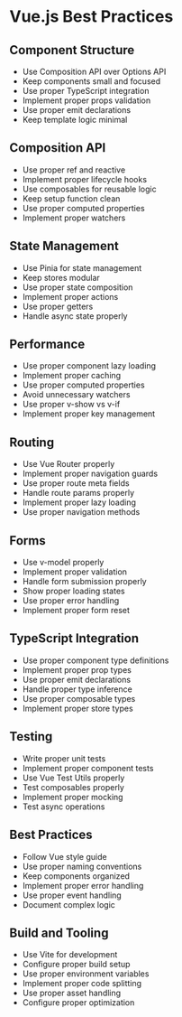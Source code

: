 
# Vue.js Best Practices

## Component Structure
- Use Composition API over Options API
- Keep components small and focused
- Use proper TypeScript integration
- Implement proper props validation
- Use proper emit declarations
- Keep template logic minimal

## Composition API
- Use proper ref and reactive
- Implement proper lifecycle hooks
- Use composables for reusable logic
- Keep setup function clean
- Use proper computed properties
- Implement proper watchers

## State Management
- Use Pinia for state management
- Keep stores modular
- Use proper state composition
- Implement proper actions
- Use proper getters
- Handle async state properly

## Performance
- Use proper component lazy loading
- Implement proper caching
- Use proper computed properties
- Avoid unnecessary watchers
- Use proper v-show vs v-if
- Implement proper key management

## Routing
- Use Vue Router properly
- Implement proper navigation guards
- Use proper route meta fields
- Handle route params properly
- Implement proper lazy loading
- Use proper navigation methods

## Forms
- Use v-model properly
- Implement proper validation
- Handle form submission properly
- Show proper loading states
- Use proper error handling
- Implement proper form reset

## TypeScript Integration
- Use proper component type definitions
- Implement proper prop types
- Use proper emit declarations
- Handle proper type inference
- Use proper composable types
- Implement proper store types

## Testing
- Write proper unit tests
- Implement proper component tests
- Use Vue Test Utils properly
- Test composables properly
- Implement proper mocking
- Test async operations

## Best Practices
- Follow Vue style guide
- Use proper naming conventions
- Keep components organized
- Implement proper error handling
- Use proper event handling
- Document complex logic

## Build and Tooling
- Use Vite for development
- Configure proper build setup
- Use proper environment variables
- Implement proper code splitting
- Use proper asset handling
- Configure proper optimization 
